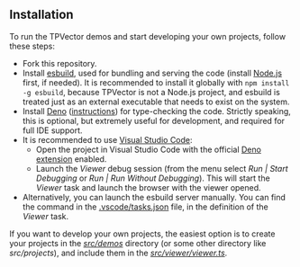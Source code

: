 ## Installation

To run the TPVector demos and start developing your own projects, follow these
steps:

- Fork this repository.
- Install [esbuild](https://esbuild.github.io/), used for bundling and serving
  the code (install [Node.js](https://nodejs.org/) first, if needed). It is
  recommended to install it globally with `npm install -g esbuild`, because
  TPVector is not a Node.js project, and esbuild is treated just as an external
  executable that needs to exist on the system.
- Install [Deno](https://deno.land/)
  ([instructions](https://deno.land/manual/getting_started/installation)) for
  type-checking the code. Strictly speaking, this is optional, but extremely
  useful for development, and required for full IDE support.
- It is recommended to use [Visual Studio Code](https://code.visualstudio.com/):
  - Open the project in Visual Studio Code with the official
    [Deno extension](https://marketplace.visualstudio.com/items?itemName=denoland.vscode-deno)
    enabled.
  - Launch the _Viewer_ debug session (from the menu select _Run | Start
    Debugging_ or _Run | Run Without Debugging_). This will start the _Viewer_
    task and launch the browser with the viewer opened.
- Alternatively, you can launch the esbuild server manually. You can find the
  command in the [.vscode/tasks.json](../.vscode/tasks.json) file, in the
  definition of the _Viewer_ task.

If you want to develop your own projects, the easiest option is to create your
projects in the [_src/demos_](../src/demos) directory (or some other directory
like _src/projects_), and include them in the
[_src/viewer/viewer.ts_](../src/viewer/viewer.ts).
